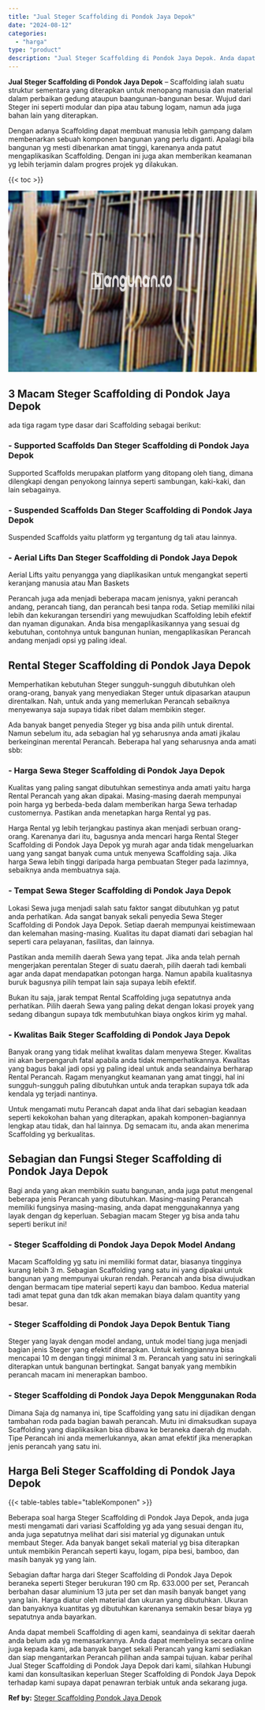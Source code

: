 ```yaml
---
title: "Jual Steger Scaffolding di Pondok Jaya Depok"
date: "2024-08-12"
categories: 
  - "harga"
type: "product"
description: "Jual Steger Scaffolding di Pondok Jaya Depok. Anda dapat membeli Scaffolding di agen kami, seandainya di sekitar daerah anda belum ada yg memasarkannya. Anda..."
---
```


**Jual Steger Scaffolding di Pondok Jaya Depok** – Scaffolding ialah suatu struktur sementara yang diterapkan untuk menopang manusia dan material dalam perbaikan gedung ataupun baangunan-bangunan besar. Wujud dari Steger ini seperti modular dan pipa atau tabung logam, namun ada juga bahan lain yang diterapkan.

Dengan adanya Scaffolding dapat membuat manusia lebih gampang dalam membenarkan sebuah komponen bangunan yang perlu diganti. Apalagi bila bangunan yg mesti dibenarkan amat tinggi, karenanya anda patut mengaplikasikan Scaffolding. Dengan ini juga akan memberikan keamanan yg lebih terjamin dalam progres projek yg dilakukan.

{{< toc >}}

![Jual Steger Scaffolding di Pondok Jaya Depok](/images/sewa-scaffolding-steger-14.png)

## 3 Macam Steger Scaffolding di Pondok Jaya Depok

ada tiga ragam type dasar dari Scaffolding sebagai berikut:

### \- Supported Scaffolds Dan Steger Scaffolding di Pondok Jaya Depok

Supported Scaffolds merupakan platform yang ditopang oleh tiang, dimana dilengkapi dengan penyokong lainnya seperti sambungan, kaki-kaki, dan lain sebagainya.

### \- Suspended Scaffolds Dan Steger Scaffolding di Pondok Jaya Depok

Suspended Scaffolds yaitu platform yg tergantung dg tali atau lainnya.

### \- Aerial Lifts Dan Steger Scaffolding di Pondok Jaya Depok

Aerial Lifts yaitu penyangga yang diaplikasikan untuk mengangkat seperti keranjang manusia atau Man Baskets

Perancah juga ada menjadi beberapa macam jenisnya, yakni perancah andang, perancah tiang, dan perancah besi tanpa roda. Setiap memiliki nilai lebih dan kekurangan tersendiri yang mewujudkan Scaffolding lebih efektif dan nyaman digunakan. Anda bisa mengaplikasikannya yang sesuai dg kebutuhan, contohnya untuk bangunan hunian, mengaplikasikan Perancah andang menjadi opsi yg paling ideal.

## Rental Steger Scaffolding di Pondok Jaya Depok

Memperhatikan kebutuhan Steger sungguh-sungguh dibutuhkan oleh orang-orang, banyak yang menyediakan Steger untuk dipasarkan ataupun direntalkan. Nah, untuk anda yang memerlukan Perancah sebaiknya menyewanya saja supaya tidak ribet dalam membikin steger.

Ada banyak banget penyedia Steger yg bisa anda pilih untuk dirental. Namun sebelum itu, ada sebagian hal yg seharusnya anda amati jikalau berkeinginan merental Perancah. Beberapa hal yang seharusnya anda amati sbb:

### \- Harga Sewa Steger Scaffolding di Pondok Jaya Depok

Kualitas yang paling sangat dibutuhkan semestinya anda amati yaitu harga Rental Perancah yang akan dipakai. Masing-masing daerah mempunyai poin harga yg berbeda-beda dalam memberikan harga Sewa terhadap customernya. Pastikan anda menetapkan harga Rental yg pas.

Harga Rental yg lebih terjangkau pastinya akan menjadi serbuan orang-orang. Karenanya dari itu, bagusnya anda mencari harga Rental Steger Scaffolding di Pondok Jaya Depok yg murah agar anda tidak mengeluarkan uang yang sangat banyak cuma untuk menyewa Scaffolding saja. Jika harga Sewa lebih tinggi daripada harga pembuatan Steger pada lazimnya, sebaiknya anda membuatnya saja.

### \- Tempat Sewa Steger Scaffolding di Pondok Jaya Depok

Lokasi Sewa juga menjadi salah satu faktor sangat dibutuhkan yg patut anda perhatikan. Ada sangat banyak sekali penyedia Sewa Steger Scaffolding di Pondok Jaya Depok. Setiap daerah mempunyai keistimewaan dan kelemahan masing-masing. Kualitas itu dapat diamati dari sebagian hal seperti cara pelayanan, fasilitas, dan lainnya.

Pastikan anda memilih daerah Sewa yang tepat. Jika anda telah pernah mengerjakan perentalan Steger di suatu daerah, pilih daerah tadi kembali agar anda dapat mendapatkan potongan harga. Namun apabila kualitasnya buruk bagusnya pilih tempat lain saja supaya lebih efektif.

Bukan itu saja, jarak tempat Rental Scaffolding juga sepatutnya anda perhatikan. Pilih daerah Sewa yang paling dekat dengan lokasi proyek yang sedang dibangun supaya tdk membutuhkan biaya ongkos kirim yg mahal.

### \- Kwalitas Baik Steger Scaffolding di Pondok Jaya Depok

Banyak orang yang tidak melihat kwalitas dalam menyewa Steger. Kwalitas ini akan berpengaruh fatal apabila anda tidak memperhatikannya. Kwalitas yang bagus bakal jadi opsi yg paling ideal untuk anda seandainya berharap Rental Perancah. Ragam menyangkut keamanan yang amat tinggi, hal ini sungguh-sungguh paling dibutuhkan untuk anda terapkan supaya tdk ada kendala yg terjadi nantinya.

Untuk mengamati mutu Perancah dapat anda lihat dari sebagian keadaan seperti kekokohan bahan yang diterapkan, apakah komponen-bagiannya lengkap atau tidak, dan hal lainnya. Dg semacam itu, anda akan menerima Scaffolding yg berkualitas.

## Sebagian dan Fungsi Steger Scaffolding di Pondok Jaya Depok

Bagi anda yang akan membikin suatu bangunan, anda juga patut mengenal beberapa jenis Perancah yang dibutuhkan. Masing-masing Perancah memiliki fungsinya masing-masing, anda dapat menggunakannya yang layak dengan dg keperluan. Sebagian macam Steger yg bisa anda tahu seperti berikut ini!

### \- Steger Scaffolding di Pondok Jaya Depok Model Andang

Macam Scaffolding yg satu ini memiliki format datar, biasanya tingginya kurang lebih 3 m. Sebagian Scaffolding yang satu ini yang dipakai untuk bangunan yang mempunyai ukuran rendah. Perancah anda bisa diwujudkan dengan bermacam tipe material seperti kayu dan bamboo. Kedua material tadi amat tepat guna dan tdk akan memakan biaya dalam quantity yang besar.

### \- Steger Scaffolding di Pondok Jaya Depok Bentuk Tiang

Steger yang layak dengan model andang, untuk model tiang juga menjadi bagian jenis Steger yang efektif diterapkan. Untuk ketinggiannya bisa mencapai 10 m dengan tinggi minimal 3 m. Perancah yang satu ini seringkali diterapkan untuk bangunan bertingkat. Sangat banyak yang membikin perancah macam ini menerapkan bamboo.

### \- Steger Scaffolding di Pondok Jaya Depok Menggunakan Roda

Dimana Saja dg namanya ini, tipe Scaffolding yang satu ini dijadikan dengan tambahan roda pada bagian bawah perancah. Mutu ini dimaksudkan supaya Scaffolding yang diaplikasikan bisa dibawa ke beraneka daerah dg mudah. Tipe Perancah ini anda memerlukannya, akan amat efektif jika menerapkan jenis perancah yang satu ini.

## Harga Beli Steger Scaffolding di Pondok Jaya Depok

{{< table-tables table="tableKomponen" >}}

Beberapa soal harga Steger Scaffolding di Pondok Jaya Depok, anda juga mesti mengamati dari variasi Scaffolding yg ada yang sesuai dengan itu, anda juga sepatutnya melihat dari sisi material yg digunakan untuk membaut Steger. Ada banyak banget sekali material yg bisa diterapkan untuk membikin Perancah seperti kayu, logam, pipa besi, bamboo, dan masih banyak yg yang lain.

Sebagian daftar harga dari Steger Scaffolding di Pondok Jaya Depok beraneka seperti Steger berukuran 190 cm Rp. 633.000 per set, Perancah berbahan dasar aluminium 13 juta per set dan masih banyak banget yang yang lain. Harga diatur oleh material dan ukuran yang dibutuhkan. Ukuran dan banyaknya kuantitas yg dibutuhkan karenanya semakin besar biaya yg sepatutnya anda bayarkan.

Anda dapat membeli Scaffolding di agen kami, seandainya di sekitar daerah anda belum ada yg memasarkannya. Anda dapat membelinya secara online juga kepada kami, ada banyak banget sekali Perancah yang kami sediakan dan siap mengantarkan Perancah pilihan anda sampai tujuan. kabar perihal Jual Steger Scaffolding di Pondok Jaya Depok dari kami, silahkan Hubungi kami dan konsultasikan keperluan Steger Scaffolding di Pondok Jaya Depok terhadap kami supaya dapat penawran terbiak untuk anda sekarang juga.

**Ref by:** [Steger Scaffolding Pondok Jaya Depok](https://id.wikipedia.org/wiki/Steger)
